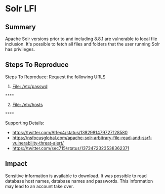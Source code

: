 
# Solr LFI

## Summary

Apache Solr versions prior to and including 8.8.1 are vulnerable to local file inclusion. It's possible to fetch all files and folders that the user running Solr has privileges. 


## Steps To Reproduce


Steps To Reproduce:
Request the following URLS

  1. [File: /etc/passwd]()
```
****

```
  2. [File: /etc/hosts]()
```
****
```
Supporting Details:
- https://twitter.com/Al1ex4/status/1382981479727128580
- https://nsfocusglobal.com/apache-solr-arbitrary-file-read-and-ssrf-vulnerability-threat-alert/
- https://twitter.com/sec715/status/1373472323538362371




## Impact

Sensitive information is available to download. It was possible to read database host names, database names and passwords. This information may lead to an account take over.





